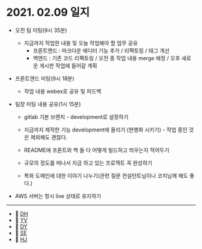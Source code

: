 # 2021. 02.09 일지

- 오전 팀 미팅(9시 35분)

  - 지금까지  작업한 내용 및 오늘 작업해야 할 업무 공유
    - 프론트엔드 : 마크다운 에디터 기능 추가 / 리팩토링 / 태그 개선 
    - 백엔드 : 기존 코드 리팩토링 / 오전 중 작업 내용 merge 예정 / 오후 새로운 게시판 작업에 들어갈 계획

- 프론트엔드 미팅(9시 18분)

  - 작업 내용 webex로 공유 및 피드백

- 팀장 미팅 내용 공유(1시 15분)

  - gitlab 기본 브랜치 - development로 설정하기

  - 지금까지 제작한 기능 development에 올리기 (현행화 시키기) - 작업 중인 것은 제외해도 괜찮다.

  - README에 프론트와 백 둘 다 어떻게 빌드하고 띄우는지 적어두기
  - 규모의 정도를 떠나서 지금 하고 있는 프로젝트 꼭 완성하기
  - 특화 도메인에 대한 이야기 나누기(관련 질문 컨설턴트님이나 코치님께 해도 좋다.)

- AWS 서버는 항시 live 상태로 유지하기


-----

* 🍟 [DH](./DH/20210209.md)
* 🍔 [YV](./YV/20210209.md)
* 🌭 [DY](./DY/20210209.md)
* 🍳 [SE](./SE/20210209.md)
* 🧀 [HJ](./HJ/20210209.md)